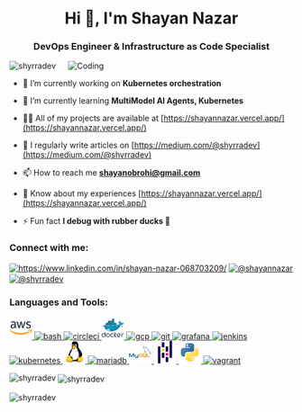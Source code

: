 <h1 align="center">Hi 👋, I'm Shayan Nazar</h1>
<h3 align="center">DevOps Engineer & Infrastructure as Code Specialist</h3>
<img align="right" alt="Coding" width="400" src="https://media.licdn.com/dms/image/v2/D5610AQF7HNSr3cQP7w/image-shrink_800/image-shrink_800/0/1702949430108?e=2147483647&v=beta&t=bU3Vpr-9LFL1kNb9J5ttsKPcQlRtCplal9jf3__pW2k">
<p align="left"> <img src="https://komarev.com/ghpvc/?username=shyrradev&label=Profile%20views&color=0e75b6&style=flat" alt="shyrradev" /> </p>

- 🔭 I’m currently working on **Kubernetes orchestration**

- 🌱 I’m currently learning **MultiModel AI Agents, Kubernetes**

- 👨‍💻 All of my projects are available at [https://shayannazar.vercel.app/](https://shayannazar.vercel.app/)

- 📝 I regularly write articles on [https://medium.com/@shyrradev](https://medium.com/@shyrradev)

- 📫 How to reach me **shayanobrohi@gmail.com**

- 📄 Know about my experiences [https://shayannazar.vercel.app/](https://shayannazar.vercel.app/)

- ⚡ Fun fact **I debug with rubber ducks 🦆**

<h3 align="left">Connect with me:</h3>
<p align="left">
<a href="https://linkedin.com/in/https://www.linkedin.com/in/shayan-nazar-068703209/" target="blank"><img align="center" src="https://raw.githubusercontent.com/rahuldkjain/github-profile-readme-generator/master/src/images/icons/Social/linked-in-alt.svg" alt="https://www.linkedin.com/in/shayan-nazar-068703209/" height="30" width="40" /></a>
<a href="https://hashnode.com/@shayannazar" target="blank"><img align="center" src="https://raw.githubusercontent.com/rahuldkjain/github-profile-readme-generator/master/src/images/icons/Social/hashnode.svg" alt="@shayannazar" height="30" width="40" /></a>
<a href="https://medium.com/@shyrradev" target="blank"><img align="center" src="https://raw.githubusercontent.com/rahuldkjain/github-profile-readme-generator/master/src/images/icons/Social/medium.svg" alt="@shyrradev" height="30" width="40" /></a>
</p>

<h3 align="left">Languages and Tools:</h3>
<p align="left"> <a href="https://aws.amazon.com" target="_blank" rel="noreferrer"> <img src="https://raw.githubusercontent.com/devicons/devicon/master/icons/amazonwebservices/amazonwebservices-original-wordmark.svg" alt="aws" width="40" height="40"/> </a> <a href="https://www.gnu.org/software/bash/" target="_blank" rel="noreferrer"> <img src="https://www.vectorlogo.zone/logos/gnu_bash/gnu_bash-icon.svg" alt="bash" width="40" height="40"/> </a> <a href="https://circleci.com" target="_blank" rel="noreferrer"> <img src="https://www.vectorlogo.zone/logos/circleci/circleci-icon.svg" alt="circleci" width="40" height="40"/> </a> <a href="https://www.docker.com/" target="_blank" rel="noreferrer"> <img src="https://raw.githubusercontent.com/devicons/devicon/master/icons/docker/docker-original-wordmark.svg" alt="docker" width="40" height="40"/> </a> <a href="https://cloud.google.com" target="_blank" rel="noreferrer"> <img src="https://www.vectorlogo.zone/logos/google_cloud/google_cloud-icon.svg" alt="gcp" width="40" height="40"/> </a> <a href="https://git-scm.com/" target="_blank" rel="noreferrer"> <img src="https://www.vectorlogo.zone/logos/git-scm/git-scm-icon.svg" alt="git" width="40" height="40"/> </a> <a href="https://grafana.com" target="_blank" rel="noreferrer"> <img src="https://www.vectorlogo.zone/logos/grafana/grafana-icon.svg" alt="grafana" width="40" height="40"/> </a> <a href="https://www.jenkins.io" target="_blank" rel="noreferrer"> <img src="https://www.vectorlogo.zone/logos/jenkins/jenkins-icon.svg" alt="jenkins" width="40" height="40"/> </a> <a href="https://kubernetes.io" target="_blank" rel="noreferrer"> <img src="https://www.vectorlogo.zone/logos/kubernetes/kubernetes-icon.svg" alt="kubernetes" width="40" height="40"/> </a> <a href="https://www.linux.org/" target="_blank" rel="noreferrer"> <img src="https://raw.githubusercontent.com/devicons/devicon/master/icons/linux/linux-original.svg" alt="linux" width="40" height="40"/> </a> <a href="https://mariadb.org/" target="_blank" rel="noreferrer"> <img src="https://www.vectorlogo.zone/logos/mariadb/mariadb-icon.svg" alt="mariadb" width="40" height="40"/> </a> <a href="https://www.mysql.com/" target="_blank" rel="noreferrer"> <img src="https://raw.githubusercontent.com/devicons/devicon/master/icons/mysql/mysql-original-wordmark.svg" alt="mysql" width="40" height="40"/> </a> <a href="https://pandas.pydata.org/" target="_blank" rel="noreferrer"> <img src="https://raw.githubusercontent.com/devicons/devicon/2ae2a900d2f041da66e950e4d48052658d850630/icons/pandas/pandas-original.svg" alt="pandas" width="40" height="40"/> </a> <a href="https://www.python.org" target="_blank" rel="noreferrer"> <img src="https://raw.githubusercontent.com/devicons/devicon/master/icons/python/python-original.svg" alt="python" width="40" height="40"/> </a> <a href="https://www.vagrantup.com/" target="_blank" rel="noreferrer"> <img src="https://www.vectorlogo.zone/logos/vagrantup/vagrantup-icon.svg" alt="vagrant" width="40" height="40"/> </a> </p>

<p><img align="left" src="https://github-readme-stats.vercel.app/api/top-langs?username=shyrradev&show_icons=true&locale=en&layout=compact" alt="shyrradev" /></p>

<p>&nbsp;<img align="center" src="https://github-readme-stats.vercel.app/api?username=shyrradev&show_icons=true&locale=en" alt="shyrradev" /></p>

<p><img align="center" src="https://github-readme-streak-stats.herokuapp.com/?user=shyrradev&" alt="shyrradev" /></p>
